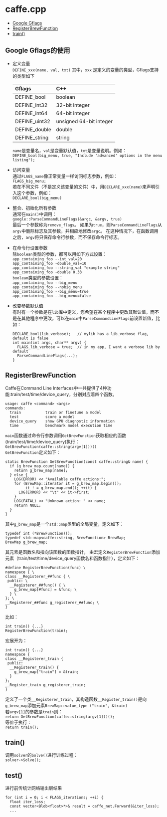 # caffe.cpp
- [Google Gflags](#Google-Gflags的使用)
- [RegisterBrewFunction](#RegisterBrewFunction)
- [train()](#train())

## Google Gflags的使用
- 定义变量  
`DEFINE_xxx(name, val, txt)`
其中，`xxx` 是定义的变量的类型，Gflags支持的类型如下

  |Gflags|C++|  
  |:---|:---|  
  |DEFINE_bool| boolean|  
  |DEFINE_int32|32-bit integer|  
  |DEFINE_int64|64-bit integer|  
  |DEFINE_uint32|unsigned 64-bit integer|
  |DEFINE_double|double|
  |DEFINE_string|string|  
  
  `name`是变量名，`val`是变量默认值，`txt`是变量说明。例如：  
  `DEFINE_bool(big_menu, true, "Include 'advanced' options in the menu listing");`  
- 访问变量  
  通过`FLAGS_name`像正常变量一样访问标志参数，例如：  
  `FLAGS_big_menu;`  
  若在不同文件（不是定义该变量的文件）中，用`DECLARE_xxx(name)`来声明引入这个参数，例如：  
  `DECLARE_bool(big_menu)`  
- 整合、初始化所有参数  
  通常在`main()`中调用：  
  `google::ParseCommandLineFlags(&argc, &argv, true)`  
  最后一个参数称为`remove_flags`。 如果为`true`，则`ParseCommandLineFlags`从`argv`中删除标志及其参数，并相应地修改`argc`。 在这种情况下，在函数调用之后，`argv`将只保存命令行参数，而不保存命令行标志。
- 在命令行设置参数  
  除`boolean`类型的参数，都可以用如下方式设置：  
  `app_containing_foo --int_val=20`  
  `app_containing_foo -double_val=10`  
  `app_containing_foo --string_val "example string"`  
  `app_containing_foo -double 0.33`  
  `boolean`类型的参数设置：  
  `app_containing_foo --big_menu`  
  `app_containing_foo --nobig_menu`  
  `app_containing_foo --big_menu=true`  
  `app_containing_foo --big_menu=false`  
- 改变参数默认值  
  有时有一个参数是在`lib`库中定义，您希望在某个程序中更改其默认值，而不是在其他程序中更改，可以在`main`中`ParseCommandLineFlags`前设置新值，比如：  
  ```
  DECLARE_bool(lib_verbose);   // mylib has a lib_verbose flag, default is false
  int main(int argc, char** argv) {
    FLAGS_lib_verbose = true;  // in my app, I want a verbose lib by default
    ParseCommandLineFlags(...);
  }
  ```
## RegisterBrewFunction
Caffe在Command Line Interfaces中一共提供了4种功能:train/test/time/device_query，分别对应着四个函数。  
```
usage: caffe <command> <args>  
commands:  
  train           train or finetune a model
  test            score a model
  device_query    show GPU diagnostic information
  time            benchmark model execution time
```
`main`函数通过命令行参数调用`GetBrewFunction`获取相应的函数(train/test/time/device_query)执行：  `GetBrewFunction(caffe::string(argv[1]))()`  
`GetBrewFunction`定义如下：  
```
static BrewFunction GetBrewFunction(const caffe::string& name) {
  if (g_brew_map.count(name)) {
    return g_brew_map[name];
  } else {
    LOG(ERROR) << "Available caffe actions:";
    for (BrewMap::iterator it = g_brew_map.begin());
         it ! = g_brew_map.end(); ++it) {
      LOG(ERROR) << "\t" << it->first;
    }
    LOG(FATAL) << "Unknown action: " << name;
    return NULL;
  }
}
```
其中`g_brew_map`是一个`std::map`类型的全局变量，定义如下：  
```
typedef int (*BrewFunction)();
typedef std::map<caffe::string, BrewFunction> BrewMap;
BrewMap g_brew_map;
```
其元素是函数名和指向该函数的函数指针， 由宏定义`RegisterBrewFunction`添加元素（train/test/time/device_query函数名和函数指针），定义如下：  
```
#define RegisterBrewFunction(func) \
namespace { \
class __Registerer_##func { \
 public: \
  __Registerer_##func() { \
    g_brew_map[#func] = &func; \
  } \
}; \
__Registerer_##func g_registerer_##func; \
}
```
比如：  
```
int train() {...}
RegisterBrewFunction(train);
```
宏展开为：  
```
int train() {...}
namespace {
class __Registerer_train {
 public:
  __Registerer_train() {
    g_brew_map["train"] = &train;
  }    
};
__Register_train g_registerer_train;
}
```
定义了一个类`__Registerer_train`，其构造函数`__Register_train()`是向`g_brew_map`添加元素`BrewMap::value_type ("train", &train)`  
若`argv[1]`的参数是`train`则：  
`return GetBrewFunction(caffe::string(argv[1]))();`  
等价于执行：  
`return train();`
## train()
调用`solver`的`Solve()`进行训练过程：  
`solver->Solve();`
## test()
进行前传统计网络输出层结果  
```
for (int i = 0; i < FLAGS_iterations; ++i) {
  float iter_loss;
  const vector<Blob<float>*>& result = caffe_net.Forward(&iter_loss);
  ...
```
